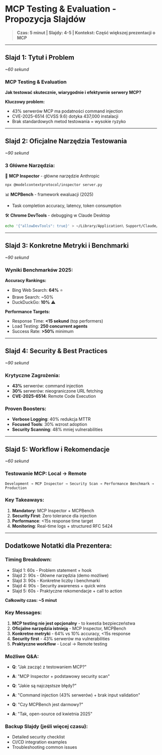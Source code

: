 # MCP Testing & Evaluation - Propozycja Slajdów

> **Czas: 5 minut | Slajdy: 4-5 | Kontekst: Część większej prezentacji o MCP**

---

## **Slajd 1: Tytuł i Problem** 
*~60 sekund*

### **MCP Testing & Evaluation**
**Jak testować skutecznie, wiarygodnie i efektywnie serwery MCP?**

**Kluczowy problem:**
- 43% serwerów MCP ma podatności command injection
- CVE-2025-6514 (CVSS 9.6) dotyka 437,000 instalacji  
- Brak standardowych metod testowania = wysokie ryzyko

---

## **Slajd 2: Oficjalne Narzędzia Testowania**
*~90 sekund*

### **3 Główne Narzędzia:**

🔧 **MCP Inspector** - główne narzędzie Anthropic
```bash
npx @modelcontextprotocol/inspector server.py
```

📊 **MCPBench** - framework ewaluacji (2025)
- Task completion accuracy, latency, token consumption

🛠️ **Chrome DevTools** - debugging w Claude Desktop
```bash
echo '{"allowDevTools": true}' > ~/Library/Application\ Support/Claude/developer_settings.json
```

---

## **Slajd 3: Konkretne Metryki i Benchmarki**
*~90 sekund*

### **Wyniki Benchmarków 2025:**

**Accuracy Rankings:**
- Bing Web Search: **64%** ⭐
- Brave Search: ~50%  
- DuckDuckGo: **10%** ⚠️

**Performance Targets:**
- Response Time: **<15 sekund** (top performers)
- Load Testing: **250 concurrent agents**
- Success Rate: **>50%** minimum

---

## **Slajd 4: Security & Best Practices**
*~90 sekund*

### **Krytyczne Zagrożenia:**
- **43%** serwerów: command injection
- **30%** serwerów: nieograniczone URL fetching
- **CVE-2025-6514**: Remote Code Execution

### **Proven Boosters:**
- **Verbose Logging**: 40% redukcja MTTR
- **Focused Tools**: 30% wzrost adoption
- **Security Scanning**: 48% mniej vulnerabilities

---

## **Slajd 5: Workflow i Rekomendacje**
*~60 sekund*

### **Testowanie MCP: Local → Remote**

```
Development → MCP Inspector → Security Scan → Performance Benchmark → Production
```

### **Key Takeaways:**
1. **Mandatory**: MCP Inspector + MCPBench
2. **Security First**: Zero tolerance dla injection
3. **Performance**: <15s response time target
4. **Monitoring**: Real-time logs + structured RFC 5424

---

## **Dodatkowe Notatki dla Prezentera:**

### **Timing Breakdown:**
- Slajd 1: 60s - Problem statement + hook
- Slajd 2: 90s - Główne narzędzia (demo możliwe)
- Slajd 3: 90s - Konkretne liczby i benchmarki
- Slajd 4: 90s - Security awareness + quick wins  
- Slajd 5: 60s - Praktyczne rekomendacje + call to action

**Całkowity czas: ~5 minut**

### **Key Messages:**
1. **MCP testing nie jest opcjonalny** - to kwestia bezpieczeństwa
2. **Oficjalne narzędzia istnieją** - MCP Inspector, MCPBench
3. **Konkretne metryki** - 64% vs 10% accuracy, <15s response
4. **Security first** - 43% serwerów ma vulnerabilities
5. **Praktyczne workflow** - Local → Remote testing

### **Możliwe Q&A:**
- **Q**: "Jak zacząć z testowaniem MCP?"
- **A**: "MCP Inspector + podstawowy security scan"

- **Q**: "Jakie są najczęstsze błędy?"  
- **A**: "Command injection (43% serwerów) + brak input validation"

- **Q**: "Czy MCPBench jest darmowy?"
- **A**: "Tak, open-source od kwietnia 2025"

### **Backup Slajdy (jeśli więcej czasu):**
- Detailed security checklist
- CI/CD integration examples
- Troubleshooting common issues